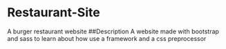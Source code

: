 # Restaurant-Site
A burger restaurant website
##Description
A website made with bootstrap and sass to learn about how use a framework and a css preprocessor
